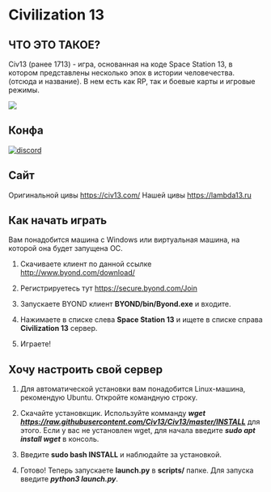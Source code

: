 # Civilization 13
<!--
[![Build Status](https://travis-ci.com/Civ13/Civ13.svg?branch=master)](https://travis-ci.com/Civ13/Civ13)
![GitHub code size in bytes](https://img.shields.io/github/languages/code-size/civ13/civ13.svg?style=flat)
![GitHub repo size](https://img.shields.io/github/repo-size/civ13/civ13.svg?style=flat)
-->
## ЧТО ЭТО ТАКОЕ?

Civ13 (ранее 1713) - игра, основанная на коде Space Station 13, в котором представлены несколько эпох в истории человечества. (отсюда и название). В нем есть как RP, так и боевые карты и игровые режимы.

<kbd>
 <img src="https://i.imgur.com/napac0L.png">
</kbd>


## Конфа
[![discord](https://discord.com/api/guilds/896037329888764004/widget.png)](https://discord.gg/HQjz7YKRAJ)


## Сайт
Оригинальной цивы https://civ13.com/
Нашей цивы https://lambda13.ru

## Как начать играть
Вам понадобится машина с Windows или виртуальная машина, на которой она будет запущена ОС.

1. Скачиваете клиент по данной ссылке http://www.byond.com/download/

2. Регистрируетесь тут https://secure.byond.com/Join

3. Запускаете BYOND клиент **BYOND/bin/Byond.exe** и входите.

4. Нажимаете в списке слева **Space Station 13** и ищете в списке справа **Civilization 13** сервер.

5. Играете!


## Хочу настроить свой сервер
1. Для автоматической установки вам понадобится Linux-машина, рекомендую Ubuntu. Откройте командную строку.
 
2. Скачайте установкщик. Используйте комманду ***wget https://raw.githubusercontent.com/Civ13/Civ13/master/INSTALL*** для этого. Если у вас не установлен wget, для начала введите ***sudo apt install wget*** в консоль.

3. Введите **sudo bash INSTALL** и наблюдайте за установкой.

4. Готово! Теперь запускаете **launch.py** в **scripts/** папке. Для запуска введите ***python3 launch.py***.